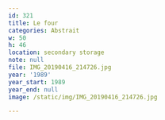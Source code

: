 ```yaml
---
id: 321
title: Le four
categories: Abstrait
w: 50
h: 46
location: secondary storage
note: null
file: IMG_20190416_214726.jpg
year: '1989'
year_start: 1989
year_end: null
image: /static/img/IMG_20190416_214726.jpg

---
```

